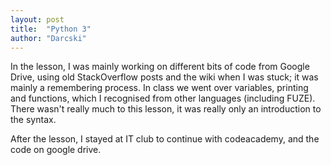 ```yaml
---
layout: post
title:  "Python 3"
author: "Darcski"
---
```

In the lesson, I was mainly working on different bits of code from Google Drive, using old StackOverflow posts and the wiki when I was 
stuck; it was mainly a remembering process. In class we went over variables, printing and functions, which I recognised from other languages (including FUZE). There wasn't really 
much to this lesson, it was really only an introduction to the syntax.

After the lesson, I stayed at IT club to continue with codeacademy, and the code on google drive.
